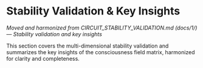 # Stability Validation & Key Insights

*Moved and harmonized from CIRCUIT_STABILITY_VALIDATION.md (docs/1/) — Stability validation and key insights*

This section covers the multi-dimensional stability validation and summarizes the key insights of the consciousness field matrix, harmonized for clarity and completeness.

<!-- (Insert harmonized stability validation and key insights content here) --> 